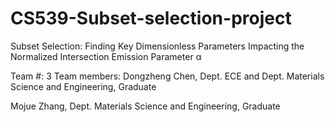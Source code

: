 # CS539-Subset-selection-project

Subset Selection: Finding Key Dimensionless Parameters Impacting the Normalized Intersection Emission Parameter α

Team #: 3
Team members:
Dongzheng Chen, Dept. ECE and Dept. Materials Science and Engineering, Graduate

Mojue Zhang, Dept. Materials Science and Engineering, Graduate
